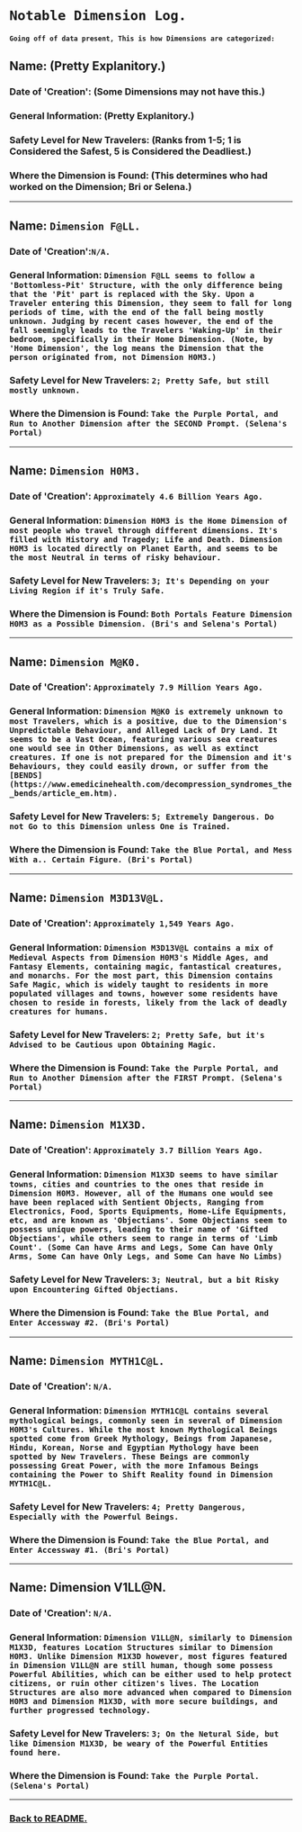 # `Notable Dimension Log.`
#### `Going off of data present, This is how Dimensions are categorized:`

## Name: (Pretty Explanitory.)
### Date of 'Creation': (Some Dimensions may not have this.)
### General Information: (Pretty Explanitory.)
### Safety Level for New Travelers: (Ranks from 1-5; 1 is Considered the Safest, 5 is Considered the Deadliest.)
### Where the Dimension is Found: (This determines who had worked on the Dimension; Bri or Selena.)
-------------------------------------------------------------------------------------------------------------------------

## Name: `Dimension F@LL.`
### Date of 'Creation':`N/A.`
### General Information: `Dimension F@LL seems to follow a 'Bottomless-Pit' Structure, with the only difference being that the 'Pit' part is replaced with the Sky. Upon a Traveler entering this Dimension, they seem to fall for long periods of time, with the end of the fall being mostly unknown. Judging by recent cases however, the end of the fall seemingly leads to the Travelers 'Waking-Up' in their bedroom, specifically in their Home Dimension. (Note, by 'Home Dimension', the log means the Dimension that the person originated from, not Dimension H0M3.)`
### Safety Level for New Travelers: `2; Pretty Safe, but still mostly unknown.`
### Where the Dimension is Found: `Take the Purple Portal, and Run to Another Dimension after the SECOND Prompt. (Selena's Portal)`
-------------------------------------------------------------------------------------------------------------------------

## Name: `Dimension H0M3.`
### Date of 'Creation': `Approximately 4.6 Billion Years Ago.`
### General Information: `Dimension H0M3 is the Home Dimension of most people who travel through different dimensions. It's filled with History and Tragedy; Life and Death. Dimension H0M3 is located directly on Planet Earth, and seems to be the most Neutral in terms of risky behaviour.`
### Safety Level for New Travelers: `3; It's Depending on your Living Region if it's Truly Safe.`
### Where the Dimension is Found: `Both Portals Feature Dimension H0M3 as a Possible Dimension. (Bri's and Selena's Portal)`
-------------------------------------------------------------------------------------------------------------------------

## Name: `Dimension M@K0.`
### Date of 'Creation': `Approximately 7.9 Million Years Ago.`
### General Information: `Dimension M@K0 is extremely unknown to most Travelers, which is a positive, due to the Dimension's Unpredictable Behaviour, and Alleged Lack of Dry Land. It seems to be a Vast Ocean, featuring various sea creatures one would see in Other Dimensions, as well as extinct creatures. If one is not prepared for the Dimension and it's Behaviours, they could easily drown, or suffer from the [BENDS](https://www.emedicinehealth.com/decompression_syndromes_the_bends/article_em.htm).`
### Safety Level for New Travelers: `5; Extremely Dangerous. Do not Go to this Dimension unless One is Trained.`
### Where the Dimension is Found: `Take the Blue Portal, and Mess With a.. Certain Figure. (Bri's Portal)`
-------------------------------------------------------------------------------------------------------------------------

## Name: `Dimension M3D13V@L.`
### Date of 'Creation': `Approximately 1,549 Years Ago.`
### General Information: `Dimension M3D13V@L contains a mix of Medieval Aspects from Dimension H0M3's Middle Ages, and Fantasy Elements, containing magic, fantastical creatures, and monarchs. For the most part, this Dimension contains Safe Magic, which is widely taught to residents in more populated villages and towns, however some residents have chosen to reside in forests, likely from the lack of deadly creatures for humans.`
### Safety Level for New Travelers: `2; Pretty Safe, but it's Advised to be Cautious upon Obtaining Magic.`
### Where the Dimension is Found: `Take the Purple Portal, and Run to Another Dimension after the FIRST Prompt. (Selena's Portal)`
-------------------------------------------------------------------------------------------------------------------------

## Name: `Dimension M1X3D.`
### Date of 'Creation': `Approximately 3.7 Billion Years Ago.`
### General Information: `Dimension M1X3D seems to have similar towns, cities and countries to the ones that reside in Dimension H0M3. However, all of the Humans one would see have been replaced with Sentient Objects, Ranging from Electronics, Food, Sports Equipments, Home-Life Equipments, etc, and are known as 'Objectians'. Some Objectians seem to possess unique powers, leading to their name of 'Gifted Objectians', while others seem to range in terms of 'Limb Count'. (Some Can have Arms and Legs, Some Can have Only Arms, Some Can have Only Legs, and Some Can have No Limbs)`
### Safety Level for New Travelers: `3; Neutral, but a bit Risky upon Encountering Gifted Objectians.`
### Where the Dimension is Found: `Take the Blue Portal, and Enter Accessway #2. (Bri's Portal)`
-------------------------------------------------------------------------------------------------------------------------

## Name: `Dimension MYTH1C@L.`
### Date of 'Creation': `N/A.`
### General Information: `Dimension MYTH1C@L contains several mythological beings, commonly seen in several of Dimension H0M3's Cultures. While the most known Mythological Beings spotted come from Greek Mythology, Beings from Japanese, Hindu, Korean, Norse and Egyptian Mythology have been spotted by New Travelers. These Beings are commonly possessing Great Power, with the more Infamous Beings containing the Power to Shift Reality found in Dimension MYTH1C@L.`
### Safety Level for New Travelers: `4; Pretty Dangerous, Especially with the Powerful Beings.`
### Where the Dimension is Found: `Take the Blue Portal, and Enter Accessway #1. (Bri's Portal)`
-------------------------------------------------------------------------------------------------------------------------

## Name: Dimension V1LL@N.
### Date of 'Creation': `N/A.`
### General Information: `Dimension V1LL@N, similarly to Dimension M1X3D, features Location Structures similar to Dimension H0M3. Unlike Dimension M1X3D however, most figures featured in Dimension V1LL@N are still human, though some possess Powerful Abilities, which can be either used to help protect citizens, or ruin other citizen's lives. The Location Structures are also more advanced when compared to Dimension H0M3 and Dimension M1X3D, with more secure buildings, and further progressed technology.`
### Safety Level for New Travelers: `3; On the Netural Side, but like Dimension M1X3D, be weary of the Powerful Entities found here.`
### Where the Dimension is Found: `Take the Purple Portal. (Selena's Portal)`
-------------------------------------------------------------------------------------------------------------------------

### [Back to README.](../README.md)


